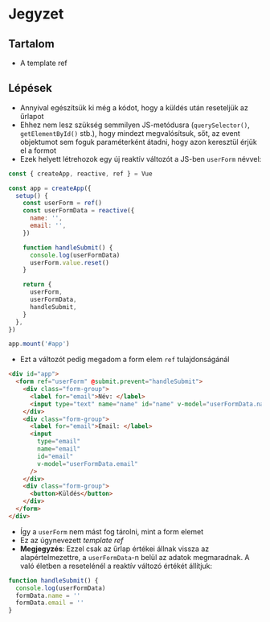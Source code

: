# Jegyzet

## Tartalom

- A template ref

## Lépések

- Annyival egészítsük ki még a kódot, hogy a küldés után reseteljük az űrlapot
- Ehhez nem lesz szükség semmilyen JS-metódusra (`querySelector()`, `getElementById()` stb.), hogy mindezt megvalósítsuk, sőt, az event objektumot sem foguk paraméterként átadni, hogy azon keresztül érjük el a formot
- Ezek helyett létrehozok egy új reaktív változót a JS-ben `userForm` névvel:

```js
const { createApp, reactive, ref } = Vue

const app = createApp({
  setup() {
    const userForm = ref()
    const userFormData = reactive({
      name: '',
      email: '',
    })

    function handleSubmit() {
      console.log(userFormData)
      userForm.value.reset()
    }

    return {
      userForm,
      userFormData,
      handleSubmit,
    }
  },
})

app.mount('#app')
```

- Ezt a változót pedig megadom a form elem `ref` tulajdonságánál

```html
<div id="app">
  <form ref="userForm" @submit.prevent="handleSubmit">
    <div class="form-group">
      <label for="email">Név: </label>
      <input type="text" name="name" id="name" v-model="userFormData.name" />
    </div>
    <div class="form-group">
      <label for="email">Email: </label>
      <input
        type="email"
        name="email"
        id="email"
        v-model="userFormData.email"
      />
    </div>
    <div class="form-group">
      <button>Küldés</button>
    </div>
  </form>
</div>
```

- Így a `userForm` nem mást fog tárolni, mint a form elemet
- Ez az úgynevezett _template ref_
- **Megjegyzés**: Ezzel csak az űrlap értékei állnak vissza az alapértelmezettre, a `userFormData`-n belül az adatok megmaradnak. A való életben a resetelénél a reaktív változó értékét állítjuk:

```js
function handleSubmit() {
  console.log(userFormData)
  formData.name = ''
  formData.email = ''
}
```

